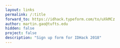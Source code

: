 ```yaml
---
layout: links
permalink: /:title
forward_to: https://idhack.typeform.com/to/uXkMCz
author: martin.gao@tufts.edu
hidden: false
project: false
description: "Sign up form for IDHack 2018"
---
```

